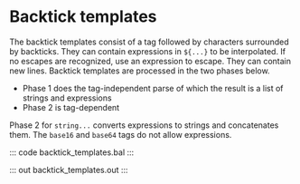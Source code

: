 # Backtick templates

The backtick templates consist of a tag followed by characters surrounded by backticks. They can contain expressions in `${...}` to be interpolated. If no escapes are recognized, use an expression to escape. They can contain new lines. Backtick templates are processed in the two phases below.
- Phase 1 does the tag-independent parse of which the result is a list of strings and expressions
- Phase 2 is tag-dependent

Phase 2 for `string...` converts expressions to strings and concatenates them. The `base16` and `base64` tags do not allow expressions.

::: code backtick_templates.bal :::

::: out backtick_templates.out :::